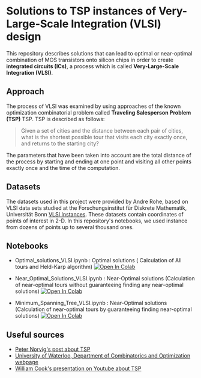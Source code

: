 
# Solutions to TSP instances of Very-Large-Scale Integration (VLSI) design

This repository describes solutions that can lead to optimal or near-optimal 
combination of MOS transistors onto silicon chips in order to create **integrated
circuits (ICs)**, a process which is called **Very-Large-Scale Integration (VLSI)**. 

## Approach

The process of VLSI was examined by using approaches of the known optimization 
combinatorial problem called **Traveling Salesperson Problem (TSP)** TSP.
TSP is described as follows:
> Given a set of cities and the distance between each pair of cities, what is the shortest possible tour that visits each city exactly once, and returns to the starting city?

The parameters that have been taken into account are the total distance of the process
by starting and ending at one point and visiting all other points exactly once 
and the time of the computation. 

## Datasets

The datasets used in this project were provided by Andre Rohe, 
based on VLSI data sets studied at the Forschungsinstitut für Diskrete Mathematik, 
Universität Bonn [VLSI Instances](http://www.math.uwaterloo.ca/tsp/vlsi/index.html). 
These datasets contain coordinates of points of interest in 2-D. In this repository's notebooks, 
we used instance from dozens of points up to several thousand ones.

## Notebooks

* Optimal_solutions_VLSI.ipynb : Optimal solutions ( Calculation of All tours and Held-Karp algorithm) [![Open In Colab](https://colab.research.google.com/assets/colab-badge.svg)](https://colab.research.google.com/drive/1bNdHfaiIydbRF8NGtyPUoUpX_ieVqogt)

* Near_Optimal_Solutions_VLSI.ipynb : Near-Optimal solutions (Calculation of near-optimal tours without guaranteeing finding any near-optimal solutions)  [![Open In Colab](https://colab.research.google.com/assets/colab-badge.svg)](https://colab.research.google.com/drive/1WDDOFyBH0enaz6OnyQcRxXlzGiBjKbHz)
* Minimum_Spanning_Tree_VLSI.ipynb  : Near-Optimal solutions (Calculation of near-optimal tours by guaranteeing finding near-optimal solutions)  [![Open In Colab](https://colab.research.google.com/assets/colab-badge.svg)](https://colab.research.google.com/drive/1TTBDbYOULD8kJQ9qVQt6y-PtImS5HxZr)

## Useful sources

* [Peter Norvig's post about TSP](https://nbviewer.jupyter.org/url/norvig.com/ipython/TSP.ipynb) 
* [ University of Waterloo, Department of Combinatorics and Optimization webpage ](http://www.math.uwaterloo.ca/tsp/) 
* [William Cook's presentation on Youtube about TSP](https://www.youtube.com/watch?v=q8nQTNvCrjE&t=35s) 
